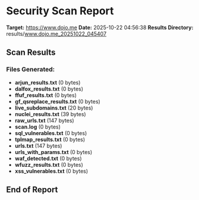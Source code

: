 # Security Scan Report

**Target:** https://www.dojo.me
**Date:** 2025-10-22 04:56:38
**Results Directory:** results/www.dojo.me_20251022_045407

## Scan Results

### Files Generated:

- **arjun_results.txt** (0 bytes)
- **dalfox_results.txt** (0 bytes)
- **ffuf_results.txt** (0 bytes)
- **gf_qsreplace_results.txt** (0 bytes)
- **live_subdomains.txt** (20 bytes)
- **nuclei_results.txt** (39 bytes)
- **raw_urls.txt** (147 bytes)
- **scan.log** (0 bytes)
- **sql_vulnerables.txt** (0 bytes)
- **tplmap_results.txt** (0 bytes)
- **urls.txt** (147 bytes)
- **urls_with_params.txt** (0 bytes)
- **waf_detected.txt** (0 bytes)
- **wfuzz_results.txt** (0 bytes)
- **xss_vulnerables.txt** (0 bytes)

## End of Report
